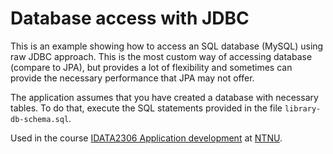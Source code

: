 # Database access with JDBC

This is an example showing how to access an SQL database (MySQL) using raw JDBC approach. This is
the most custom way of accessing database (compare to JPA), but provides a lot of flexibility and
sometimes can provide the necessary performance that JPA may not offer.

The application assumes that you have created a database with necessary tables. To do that, execute
the SQL statements provided in the file `library-db-schema.sql`.

Used in the
course [IDATA2306 Application development](https://www.ntnu.edu/studies/courses/IDATA2306)
at [NTNU](https://ntnu.edu).
